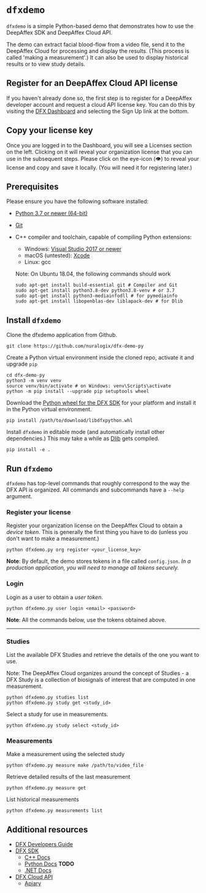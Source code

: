 # `dfxdemo`

`dfxdemo` is a simple Python-based demo that demonstrates how to use the
DeepAffex SDK and DeepAffex Cloud API.

The demo can extract facial blood-flow from a video file, send it to the
DeepAffex Cloud for processing and display the results. (This process is called
'making a measurement'.) It can also be used to display historical results or
to view study details.

## Register for an DeepAffex Cloud API license

If you haven't already done so, the first step is to register for a DeepAffex
developer account and request a cloud API license key. You can do this by
visiting the [DFX Dashboard](https://dashboard.deepaffex.ai/) and selecting the
Sign Up link at the bottom.

## Copy your license key

Once you are logged in to the Dashboard, you will see a Licenses section on the
left. Clicking on it will reveal your organization license that you can use in
the subsequent steps. Please click on the eye-icon (👁️) to reveal your
license and copy and save it locally. (You will need it for registering later.)

## Prerequisites

Please ensure you have the following software installed:

* [Python 3.7 or newer (64-bit)](https://www.python.org/)
* [Git](https://git-scm.com/)
* C++ compiler and toolchain, capable of compiling Python extensions:
  * Windows: [Visual Studio 2017 or newer](https://visualstudio.microsoft.com/)
  * macOS (untested): [Xcode](https://developer.apple.com/xcode/)
  * Linux: gcc

  Note: On Ubuntu 18.04, the following commands should work

  ```shell
  sudo apt-get install build-essential git # Compiler and Git
  sudo apt-get install python3.8-dev python3.8-venv # or 3.7
  sudo apt-get install python3-mediainfodll # for pymediainfo
  sudo apt-get install libopenblas-dev liblapack-dev # for Dlib
  ```

## Install `dfxdemo`

Clone the dfxdemo application from Github.

```shell
git clone https://github.com/nuralogix/dfx-demo-py
```

Create a Python virtual environment inside the cloned repo, activate it and
upgrade `pip`

  ```shell
  cd dfx-demo-py
  python3 -m venv venv
  source venv/bin/activate # on Windows: venv\Scripts\activate
  python -m pip install --upgrade pip setuptools wheel
  ```

Download the [Python wheel for the DFX SDK](https://deepaffex.ai/developers-sdk)
for your platform and install it in the Python virtual environment.

```shell
pip install /path/to/download/libdfxpython.whl
```

Install `dfxdemo` in editable mode (and automatically install other
dependencies.) This may take a while as [Dlib](http://dlib.net/) gets compiled.

```shell
pip install -e .
```

## Run `dfxdemo`

`dfxdemo` has top-level commands that roughly correspond to the way the DFX API
is organized. All commands and subcommands have a `--help` argument.

### Register your license

Register your organization license on the DeepAffex Cloud to obtain a *device
token*. This is generally the first thing you have to do (unless you don't want
to make a measurement.)

```shell
python dfxdemo.py org register <your_license_key>
```

**Note**: By default, the demo stores tokens in a file called `config.json`.
*In a production application, you will need to manage all tokens securely.*

### Login

Login as a user to obtain a *user token*.

```shell
python dfxdemo.py user login <email> <password>
```

**Note**: All the commands below, use the tokens obtained above.

---

### Studies

List the available DFX Studies and retrieve the details of the one you want to
use.

Note: The DeepAffex Cloud organizes around the concept of Studies - a DFX
Study is a collection of biosignals of interest that are computed in one
measurement.

```shell
python dfxdemo.py studies list
python dfxdemo.py study get <study_id>
```

Select a study for use in measurements.

```shell
python dfxdemo.py study select <study_id>
```

### Measurements

Make a measurement using the selected study

   ```shell
   python dfxdemo.py measure make /path/to/video_file
   ```

Retrieve detailed results of the last measurement

```shell
python dfxdemo.py measure get
```

List historical measurements

```shell
python dfxdemo.py measurements list
```

## Additional resources

* [DFX Developers Guide](http://docs.deepaffex.ai/guide/index.html)
* [DFX SDK](https://deepaffex.ai/developers-sdk)
  * [C++ Docs](http://docs.deepaffex.ai/c/index.html)
  * [Python Docs](http://docs.deepaffex.ai/python/index.html) **TODO**
  * [.NET Docs](http://docs.deepaffex.ai/dotnet/index.html)
* [DFX Cloud API](https://deepaffex.ai/developers-api)
  * [Apiary](https://dfxapiversion10.docs.apiary.io/)
